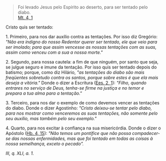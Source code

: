 
> Foi levado Jesus pelo Espírito ao deserto, para ser tentado pelo diabo.  
[Mt. 4, 1](https://vulgata.online/bible/Mt.4?ed=MS&vfn=MS.Mt.4.1:vs)

Cristo quis ser tentado:

1\. Primeiro, para nos dar auxílio contra as tentações. Por isso diz Gregório: *"Não era indigno do nosso Redentor querer ser tentado, ele que veio para ser imolado; para que assim vencesse as nossas tentações com as suas, assim como venceu com a sua a nossa morte."*

2\. Segundo, para nossa cautela: a fim de que ninguém, por santo que seja, se julgue seguro e imune da tentação. Por isso quis ser tentado depois do batismo; porque, como diz Hilário, *"as tentações do diabo são mais freqüentes sobretudo contra os santos, porque sobre estes é que ela mais deseja a vitória."* Donde o dizer a Escritura ([Ees. 2, 1](https://vulgata.online/bible/Ees.2?ed=MS&vfn=MS.Ees.2.1:vs)): *"Filho, quando entrares no serviço de Deus, tenha-se firme na justiça e no temor e prepara a tua alma para a tentação."*

3\. Terceiro, para nos dar o exemplo de como devemos vencer as tentações do diabo. Donde o dizer Agostinho: *"Cristo deixou-se tentar pelo diabo, para nos mostrar como venceremos as suas tentações, não somente pelo seu auxílio, mas também pelo seu exemplo."*

4\. Quarto, para nos excitar à confiança na sua misericórdia. Donde o dizer o Apóstolo ([Hb. 4, 15](https://vulgata.online/bible/Hb.4?ed=MS&vfn=MS.Hb.4.15:vs)): *"Não temos um pontífice que não possa compadecer-se das nossas enfermidades, mas que foi tentado em todas as coisas à nossa semelhança, exceto o pecado".*

*III, q. XLI, a. 1.*

